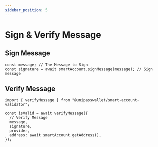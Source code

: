 ```yaml
---
sidebar_position: 5
---
```


# Sign & Verify Message

## Sign Message

```tsx
const message; // The Message to Sign
const signature = await smartAccount.signMessage(message); // Sign message
```

## Verify Message

```tsx
import { verifyMessage } from "@unipasswallet/smart-account-validator";

const isValid = await verifyMessage({
  // Verify Message
  message,
  signature,
  provider,
  address: await smartAccount.getAddress(),
});
```